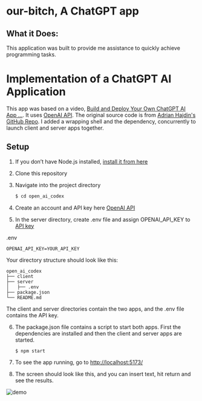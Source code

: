 # our-bitch, A ChatGPT app

## What it Does:

This application was built to provide me assistance to quickly achieve programming tasks.

# Implementation of a ChatGPT AI Application

This app was based on a video, [Build and Deploy Your Own ChatGPT AI App ...](https://www.youtube.com/watch?v=2FeymQoKvrk). It uses [OpenAI API](https://openai.com/api/). The original source code is from [Adrian Hajdin's GitHub Repo](https://github.com/adrianhajdin/project_openai_codex). I added a wrapping shell and the dependency, concurrently to launch client and server apps together.

## Setup

1. If you don’t have Node.js installed, [install it from here](https://nodejs.org/)

2. Clone this repository

3. Navigate into the project directory

   ```bash
   $ cd open_ai_codex
   ```

4. Create an account and API key here [OpenAI API](https://openai.com/api/)

5. In the server directory, create .env file and assign OPENAI_API_KEY to [API key](https://beta.openai.com/account/api-keys)

.env

```
OPENAI_API_KEY=YOUR_API_KEY
```

Your directory structure should look like this:

```
open_ai_codex
├── client
├── server
│   ├── .env
├── package.json
└── README.md
```

The client and server directories contain the two apps, and the .env file contains the API key.

6. The package.json file contains a script to start both apps. First the dependencies are installed and then the client and server apps are started.
   ```
   $ npm start
   ```
7. To see the app running, go to [http://localhost:5173/](http://localhost:5173/)

8. The screen should look like this, and you can insert text, hit return and see the results.

![demo](https://user-images.githubusercontent.com/643109/212207599-d68a7dcf-a649-4b51-849a-8bba6c0b9e4d.jpg)


